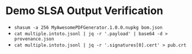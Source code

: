 # Demo SLSA Output Verification

- `shasum -a 256 MyAwesomePDFGenerator.1.0.0.nupkg bom.json`
- `cat multiple.intoto.jsonl | jq -r '.payload' | base64 -d > provenance.json`
- `cat multiple.intoto.jsonl | jq -r '.signatures[0].cert' > pub.crt`